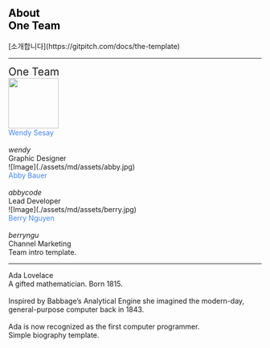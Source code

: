 <!-- .slide: data-background-image="./assets/md/assets/pencils.jpg" data-background-size="100% 100%" data-background-position="center" data-background=" " data-background-repeat=" " data-background-transition="none" -->

<span class="menu-title" style="display: none">About Templates</span>

## <span style="color: black">About<br>One Team</span>

<i class="fa fa-arrow-down text-black" aria-hidden="true"> </i>

<div class="south docslink span-50">
[소개합니다](https://gitpitch.com/docs/the-template)
</div>



---

<!-- .slide: data-background-image="./assets/md/assets/blue.jpg" data-background-size="100% 50%" data-background-position="top" data-background="white" data-background-repeat=" " data-background-transition="none" -->

<span class="menu-title" style="display: none">One Team</span>

<div class="north text-white span-100">
<span style="font-size: 1.5em">One Team</span>
</div>

<div class="west about-team-pic">
<img src = "https://user-images.githubusercontent.com/45934804/50434875-60dac980-0922-11e9-8b14-3fe2e2a32dad.jpg" width="100"></img>
</div>

<div class="south-west text-06">
<span style="color: #4487F2">Wendy Sesay</span>
<br><br>
<i class="fa fa-twitter" aria-hidden="true"> wendy</i>
<br>
Graphic Designer
</div>

<div class="midpoint about-team-pic about-team-pic-center">
![Image](./assets/md/assets/abby.jpg)
</div>

<div class="south text-06">
<span style="color: #4487F2">Abby Bauer</span>
<br><br>
<i class="fa fa-github" aria-hidden="true"> abbycode</i>
<br>
Lead Developer
</div>

<div class="east about-team-pic">
![Image](./assets/md/assets/berry.jpg)
</div>

<div class="south-east text-06">
<span style="color: #4487F2">Berry Nguyen</span>
<br><br>
<i class="fa fa-linkedin" aria-hidden="true"> berryngu</i>
<br>
Channel Marketing
</div>

<div class="north-east template-note text-white">
Team intro template.
</div>

---

<!-- .slide: data-background-image="./assets/md/assets/lovelace.jpg" data-background-size="42% 65%" data-background-position="right" data-background=" " data-background-repeat=" " data-background-transition="none" -->

<span class="menu-title" style="display: none">Personal Biography</span>

<div class="north-west bio-name">
Ada Lovelace
</div>

<div class="west text-08 span-60">
A gifted mathematician. Born 1815.
<br><br>
Inspired by Babbage’s Analytical Engine she imagined the modern-day, general-purpose computer back in 1843.<br><br>Ada is now recognized as the first computer programmer.
</div>

<div class="south-west template-note text-gray">
Simple biography template.
</div>
